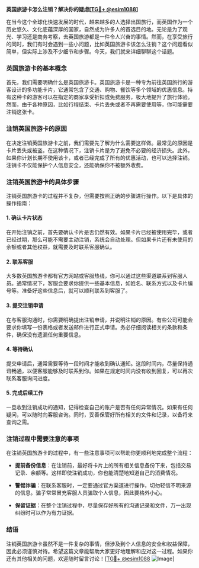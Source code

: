 **英国旅游卡怎么注销？解决你的疑虑[[TG💪+ @esim1088](https://t.me/s/esim1088)]**

在当今这个全球化快速发展的时代，越来越多的人选择出国旅行，而英国作为一个历史悠久、文化底蕴深厚的国家，自然成为许多人的首选目的地。无论是为了观光、学习还是商务考察，去英国旅游都是一件令人兴奋的事情。然而，在享受旅行的同时，我们有时会遇到一些小问题，比如英国旅游卡该怎么注销？这个问题看似简单，但实际上涉及不少细节和步骤。今天，我们就来详细聊聊这个话题。

### 英国旅游卡的基本概念

首先，我们需要明确什么是英国旅游卡。英国旅游卡是一种专为前往英国旅行的游客设计的多功能卡片，它通常包含了交通、购物、餐饮等多个领域的优惠信息。持有这种卡的游客可以在指定的商家享受折扣或免费服务，极大地提升了旅行体验。然而，由于各种原因，比如行程结束、卡片丢失或者不再需要使用等，你可能需要注销这张卡。

### 注销英国旅游卡的原因

在决定注销英国旅游卡之前，我们需要先了解为什么需要这样做。最常见的原因是卡片丢失或被盗。在这种情况下，注销卡片是为了避免不必要的经济损失。此外，如果你计划长期不使用该卡，或者已经完成了所有的优惠活动，也可以选择注销。注销卡不仅能保护个人信息安全，还能确保你不被额外收费。

### 注销英国旅游卡的具体步骤

注销英国旅游卡的过程并不复杂，但需要按照正确的步骤进行操作。以下是具体的操作指南：

#### 1. 确认卡片状态
在开始注销之前，首先要确认卡片是否仍然有效。如果卡片已经被使用完毕，或者已经过期，那么可能不需要主动注销，系统会自动处理。但如果卡片还有未使用的余额或者其他权益，就需要及时联系客服确认。

#### 2. 联系客服
大多数英国旅游卡都有官方网站或客服热线，你可以通过这些渠道联系到客服人员。通常情况下，客服会要求你提供一些基本信息，如姓名、联系方式以及卡片编号等。准备好这些信息后，就可以顺利联系到客服了。

#### 3. 提交注销申请
在与客服沟通时，你需要明确提出注销申请，并说明注销的原因。有些公司可能会要求你填写一份表格或者发送邮件进行正式申请。务必仔细阅读相关的条款和条件，确保没有遗漏任何重要信息。

#### 4. 等待确认
提交申请后，通常需要等待一段时间才能收到确认通知。这段时间内，尽量保持通讯畅通，以便客服能够及时联系到你。如果在规定时间内没有收到回复，可以再次联系客服询问进度。

#### 5. 完成后续工作
一旦收到注销成功的通知，记得检查自己的账户是否有任何异常情况。如果有任何疑问，可以随时向客服咨询。同时，妥善保管好所有相关的文件和记录，以备将来查询之需。

### 注销过程中需要注意的事项

在注销英国旅游卡的过程中，有一些注意事项可以帮助你更顺利地完成整个流程：

- **提前备份信息**：在注销前，最好将卡片上的所有相关信息备份下来，包括交易记录、余额等。这样即使注销成功，你也能清楚地知道自己的消费情况。
  
- **警惕诈骗**：在联系客服时，一定要通过官方渠道进行操作，切勿轻信不明来源的信息。骗子常常冒充客服人员骗取个人信息，因此要格外小心。

- **保留证据**：在整个注销过程中，尽量保存好所有的沟通记录和文件，万一出现纠纷时可以作为有力证据。

### 结语

注销英国旅游卡虽然不是一件复杂的事情，但涉及到个人信息的安全和权益保障，因此必须谨慎对待。希望这篇文章能帮助大家更好地理解和应对这一过程。如果你还有其他相关的问题，欢迎随时留言讨论！[[TG💪+ @esim1088](https://t.me/s/esim1088) ![Image](https://i.postimg.cc/4NQfJmqS/Snipaste-2025-05-13-00-14-12.png)]